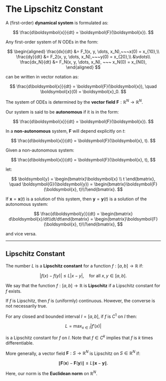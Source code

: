 # The Lipschitz Constant

A (first-order) **dynamical system** is formulated as:

$$
    \frac{d\boldsymbol{x}}{dt} = \boldsymbol{F}(\boldsymbol{x}).
$$

Any first-order system of $N$ ODEs in the form:

$$
    \begin{aligned}
        \frac{dx}{dt} &= F_1(x, y, \dots, x_N),~~~x(0) = x_{10},\\
        \frac{dy}{dt} &= F_2(x, y, \dots, x_N),~~~y(0) = x_{20},\\
        &\vdots\\
        \frac{dx_N}{dt} &= F_N(x, y, \dots, x_N), ~~~ x_N(0) = x_{N0},
    \end{aligned}
$$

can be written in vector notation as:

$$
    \frac{d\boldsymbol{x}}{dt} = \boldsymbol{F}(\boldsymbol{x}), \quad \boldsymbol{x}(0) = \boldsymbol{x}_0.
$$

The system of ODEs is determined by the **vector field** $\boldsymbol{F}:\mathbb{R}^N \to \mathbb{R}^N.$

Our system is said to be **autonomous** if it is in the form:

$$
    \frac{d\boldsymbol{x}}{dt} = \boldsymbol{F}(\boldsymbol{x}).
$$

In a **non-autonomous** system, $\boldsymbol{F}$ will depend explicitly on $t$:

$$
    \frac{d\boldsymbol{x}}{dt} = \boldsymbol{F}(\boldsymbol{x}, t).
$$

Given a non-autonomous system:

$$
    \frac{d\boldsymbol{x}}{dt} = \boldsymbol{F}(\boldsymbol{x}, t),
$$

let:

$$
    \boldsymbol{y} = \begin{bmatrix}\boldsymbol{x} \\ t \end{bmatrix}, \quad \boldsymbol{G}(\boldsymbol{y}) = \begin{bmatrix}\boldsymbol{F}(\boldsymbol{x}, t)\\1\end{bmatrix}.
$$

If $\boldsymbol{x} = \boldsymbol{x}(t)$ is a solution of this system, then $\boldsymbol{y} = \boldsymbol{y}(t)$ is a solution of the autonomous system:

$$
    \frac{d\boldsymbol{y}}{dt} = \begin{bmatrix} d\boldsymbol{x}/dt\\dt/dt\end{bmatrix} = \begin{bmatrix}\boldsymbol{F}(\boldsymbol{x}, t)\\1\end{bmatrix},
$$

and vice versa.

---

## Lipschitz Constant

The number $L$ is a **Lipschitz constant** for a function $f:[a,b] \to \mathbb{R}$ if:

$$
    |f(x) - f(y)| \leq L|x-y|, \quad \text{for all } x,y \in [a,b].
$$

We say that the function $f:[a,b] \to \mathbb{R}$ is **Lipschitz** if a Lipschitz constant for $f$ exists.

If $f$ is Lipschitz, then $f$ is (uniformly) continuous. However, the converse is not necessarily true.

For any closed and bounded interval $I = [a,b],$ if $f$ is $C^1$ on $I$ then:

$$
    L = \max_{x \in I}|f'(x)|
$$

is a Lipschitz constant for $f$ on $I.$ Note that $f \in C^k$ implies that $f$ is $k$ times differentiable.

More generally, a vector field $\boldsymbol{F}: S \to \mathbb{R}^N$ is Lipschitz on $S \in \mathbb{R}^N$ if:

$$
    \|\boldsymbol{F}(\boldsymbol{x}) - \boldsymbol{F}(\boldsymbol{y})\| \leq L \|\boldsymbol{x} - \boldsymbol{y}\|.
$$

Here, our norm is the **Euclidean norm** on $\mathbb{R}^N.$

